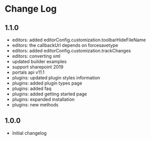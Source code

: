 # Change Log

## 1.1.0
- editors: added editorConfig.customization.toolbarHideFileName
- editors: the callbackUrl depends on forcesavetype
- editors: added editorConfig.customization.trackChanges
- editors: converting xml
- updated builder examples
- support sharepoint 2019
- portals api v11.1
- plugins: updated plugin styles information
- plugins: added plugin types page
- plugins: added faq
- plugins: added getting started page
- plugins: expanded installation
- plugins: new methods

## 1.0.0
- Initial changelog